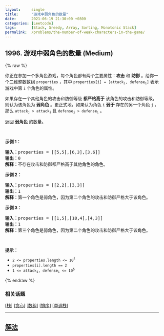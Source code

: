 ```yaml
---
layout:     single
title:      "游戏中弱角色的数量"
date:       2021-06-19 21:30:00 +0800
categories: [Leetcode]
tags:       [Stack, Greedy, Array, Sorting, Monotonic Stack]
permalink:  /problems/the-number-of-weak-characters-in-the-game/
---
```


## 1996. 游戏中弱角色的数量 (Medium)

{% raw %}

<p>你正在参加一个多角色游戏，每个角色都有两个主要属性：<strong>攻击</strong> 和 <strong>防御</strong> 。给你一个二维整数数组 <code>properties</code> ，其中 <code>properties[i] = [attack<sub>i</sub>, defense<sub>i</sub>]</code> 表示游戏中第 <code>i</code> 个角色的属性。</p>

<p>如果存在一个其他角色的攻击和防御等级 <strong>都严格高于</strong> 该角色的攻击和防御等级，则认为该角色为 <strong>弱角色</strong> 。更正式地，如果认为角色 <code>i</code> <strong>弱于</strong> 存在的另一个角色 <code>j</code> ，那么 <code>attack<sub>j</sub> &gt; attack<sub>i</sub></code> 且 <code>defense<sub>j</sub> &gt; defense<sub>i</sub></code> 。</p>

<p>返回 <strong>弱角色</strong> 的数量。</p>

<p>&nbsp;</p>

<p><strong>示例 1：</strong></p>

<pre>
<strong>输入：</strong>properties = [[5,5],[6,3],[3,6]]
<strong>输出：</strong>0
<strong>解释：</strong>不存在攻击和防御都严格高于其他角色的角色。
</pre>

<p><strong>示例 2：</strong></p>

<pre>
<strong>输入：</strong>properties = [[2,2],[3,3]]
<strong>输出：</strong>1
<strong>解释：</strong>第一个角色是弱角色，因为第二个角色的攻击和防御严格大于该角色。
</pre>

<p><strong>示例 3：</strong></p>

<pre>
<strong>输入：</strong>properties = [[1,5],[10,4],[4,3]]
<strong>输出：</strong>1
<strong>解释：</strong>第三个角色是弱角色，因为第二个角色的攻击和防御严格大于该角色。
</pre>

<p>&nbsp;</p>

<p><strong>提示：</strong></p>

<ul>
	<li><code>2 &lt;= properties.length &lt;= 10<sup>5</sup></code></li>
	<li><code>properties[i].length == 2</code></li>
	<li><code>1 &lt;= attack<sub>i</sub>, defense<sub>i</sub> &lt;= 10<sup>5</sup></code></li>
</ul>

{% endraw %}

### 相关话题
  [[栈](https://github.com/awesee/leetcode/tree/master/tag/stack/README.md)]
  [[贪心](https://github.com/awesee/leetcode/tree/master/tag/greedy/README.md)]
  [[数组](https://github.com/awesee/leetcode/tree/master/tag/array/README.md)]
  [[排序](https://github.com/awesee/leetcode/tree/master/tag/sorting/README.md)]
  [[单调栈](https://github.com/awesee/leetcode/tree/master/tag/monotonic-stack/README.md)]

---

## [解法](https://github.com/awesee/leetcode/tree/master/problems/the-number-of-weak-characters-in-the-game)
